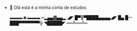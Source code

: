 - 👋 Olá está é a minha conta de estudos

   ▬▬▬.◙.▬▬▬
  ═▂▄▄▓▄▄▂
◢◤ █▀🐒▀████▄▄▄▄◢◤
█▄ █ー ███▀▀▀▀▀▀▀╬
◥█████◤
══╩══╩═

<!---
Alencarfatec/Alencarfatec is a ✨ special ✨ repository because its `README.md` (this file) appears on your GitHub profile.
You can click the Preview link to take a look at your changes.
--->

